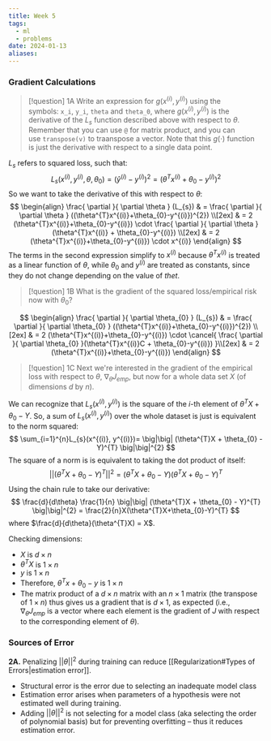 ```yaml
---
title: Week 5
tags:
  - ml
  - problems
date: 2024-01-13
aliases:
---
```

### Gradient Calculations

>[!question] 1A
>Write an expression for $g(x^{(i)}, y^{(i)})$ using the symbols: `x_i`, `y_i`, `theta` and `theta_0`, where $g(x^{(i)}, y^{(i)})$ is the derivative of the $L_{s}$​ function described above with respect to $\theta$. Remember that you can use `@` for matrix product, and you can use `transpose(v)` to traanspose a vector. Note that this $g(\cdot)$ function is just the derivative with respect to a single data point.

$L_{s}$ refers to squared loss, such that:
$$
L_{s}(x^{(i)}, y^{(i)}, \theta, \theta_{0})= (\hat{y}^{(i)}- y^{(i)})^{2}= (\theta^{T}x^{(i)}+\theta_{0}-y^{(i)})^{2}
$$
So we want to take the derivative of this with respect to $\theta$:
$$
\begin{align}
\frac{ \partial }{ \partial \theta } (L_{s})  & = \frac{ \partial }{ \partial \theta } ((\theta^{T}x^{(i)}+\theta_{0}-y^{(i)})^{2}) \\[2ex] 
	 & = 2 (\theta^{T}x^{(i)}+\theta_{0}-y^{(i)}) \cdot \frac{ \partial }{ \partial \theta }(\theta^{T}x^{(i)} + \theta_{0}-y^{(i)}) \\[2ex] 
	 & = 2 (\theta^{T}x^{(i)}+\theta_{0}-y^{(i)}) \cdot x^{(i)}
\end{align}
$$
The terms in the second expression simplify to $x^{(i)}$ because $\theta^{T}x^{(i)}$ is treated as a linear function of $\theta$, while $\theta_{0}$ and $y^{(i)}$ are treated as constants, since they do not change depending on the value of $thet$.

>[!question] 1B
>What is the gradient of the squared loss/empirical risk now with $\theta_{0}$?

$$
\begin{align}
\frac{ \partial }{ \partial \theta_{0} } (L_{s})  & = \frac{ \partial }{ \partial \theta_{0} } ((\theta^{T}x^{(i)}+\theta_{0}-y^{(i)})^{2}) \\[2ex] 
	 & = 2 (\theta^{T}x^{(i)}+\theta_{0}-y^{(i)}) \cdot \cancel{ \frac{ \partial }{ \partial \theta_{0} }(\theta^{T}x^{(i)}C + \theta_{0}-y^{(i)})  }\\[2ex] 
	 & = 2 (\theta^{T}x^{(i)}+\theta_{0}-y^{(i)})
\end{align}
$$

>[!question] 1C
>Next we're interested in the gradient of the empirical loss with respect to $\theta$, $\nabla_{\theta}J_{emp}$​, but now for a whole data set $X$ (of dimensions $d$ by $n$).

We can recognize that $L_{s}(x^{(i)}, y^{(i)})$ is the square of the $i$-th element of $\theta^{T}X +\theta_{0}-Y$. So, a sum of $L_{s}(x^{(i)}, y^{(i)})$ over the whole dataset is just is equivalent to the norm squared:
$$
\sum_{i=1}^{n}L_{s}(x^{(i)}, y^{(i)})= \big|\big| (\theta^{T}X + \theta_{0} - Y)^{T} \big|\big|^{2}
$$
The square of a norm is is equivalent to taking the dot product of itself: 
$$
\big|\big| (\theta^{T}X + \theta_{0} - Y)^{T} \big|\big|^{2} = (\theta^{T}X + \theta_{0}-Y)(\theta^{T}X + \theta_{0}-Y)^{T}
$$
Using the chain rule to take our derivative:
$$
\frac{d}{d\theta} \frac{1}{n} \big|\big| (\theta^{T}X + \theta_{0} - Y)^{T} \big|\big|^{2} = \frac{2}{n}X(\theta^{T}X+\theta_{0}-Y)^{T}
$$
where $\frac{d}{d\theta}(\theta^{T}X) = X$.

Checking dimensions:
- $X$ is $d\times n$
- $\theta^{T}X$ is $1\times n$
- $y$ is $1\times n$
- Therefore, $\theta^{T}x+\theta_{0}-y$ is $1\times n$
- The matrix product of a $d\times n$ matrix with an $n\times 1$ matrix (the transpose of $1\times n$) thus gives us a gradient that is $d\times 1$, as expected (i.e., $\nabla_{\theta}J_{emp}$ is a vector where each element is the gradient of $J$ with respect to the corresponding element of $\theta$).

### Sources of Error
**2A.** Penalizing $|| \theta ||^{2}$ during training can reduce [[Regularization#Types of Errors|estimation error]].
- Structural error is the error due to selecting an inadequate model class
- Estimation error arises when parameters of a hypothesis were not estimated well during training. 
- Adding $|| \theta ||^{2}$ is not selecting for a model class (aka selecting the order of polynomial basis) but for preventing overfitting – thus it reduces estimation error.


